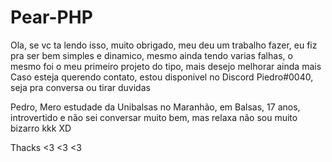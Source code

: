 # Pear-PHP
Ola, se vc ta lendo isso, muito obrigado, meu deu um trabalho fazer, eu fiz pra ser bem simples e dinamico, mesmo ainda tendo varias falhas, o mesmo foi o meu primeiro projeto do tipo, mais desejo melhorar ainda mais
Caso esteja querendo contato, estou disponivel no Discord Piedro#0040, seja pra conversa ou tirar duvidas

Pedro, Mero estudade da Unibalsas no Maranhão, em Balsas, 17 anos, introvertido e não sei conversar muito bem, mas relaxa não sou muito bizarro kkk XD

Thacks <3 <3 <3
